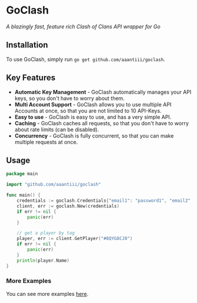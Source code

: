 # GoClash
*A blazingly fast, feature rich Clash of Clans API wrapper for Go*

## Installation
To use GoClash, simply run `go get github.com/aaantiii/goclash`.

## Key Features
- **Automatic Key Management** - GoClash automatically manages your API keys, so you don't have to worry about them.
- **Multi Account Support** - GoClash allows you to use multiple API Accounts at once, so that you are not limited to 10 API-Keys.
- **Easy to use** - GoClash is easy to use, and has a very simple API.
- **Caching** - GoClash caches all requests, so that you don't have to worry about rate limits (can be disabled).
- **Concurrency** - GoClash is fully concurrent, so that you can make multiple requests at once.

## Usage
```go
package main

import "github.com/aaantiii/goclash"

func main() {
	credentials := goclash.Credentials{"email1": "password1", "email2": "password2"}
	client, err := goclash.New(credentials)
	if err != nil {
		panic(err)
	}

	// get a player by tag
	player, err := client.GetPlayer("#8QYG8CJ0")
	if err != nil {
		panic(err)
	}
	println(player.Name)
}
```

### More Examples
You can see more examples [here](./examples).

